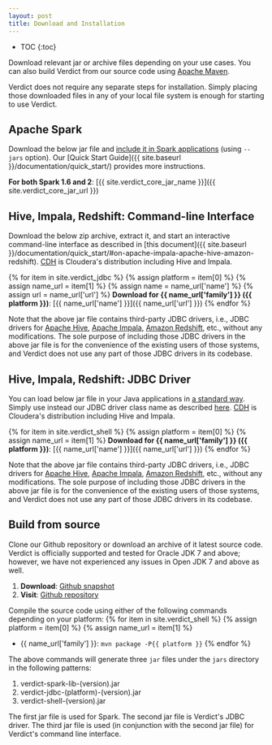 ```yaml
---
layout: post
title: Download and Installation
---
```


* TOC
{:toc}

Download relevant jar or archive files depending on your use cases. You can also build Verdict from our source code using [Apache Maven](https://maven.apache.org/).

Verdict does not require any separate steps for installation. Simply placing those downloaded files in any of your local file system is enough for starting to use Verdict.


## Apache Spark

Download the below jar file and [include it in Spark applications](https://spark.apache.org/docs/latest/submitting-applications.html#advanced-dependency-management) (using `--jars` option). Our [Quick Start Guide]({{ site.baseurl }}/documentation/quick_start/) provides more instructions.

**For both Spark 1.6 and 2**: [{{ site.verdict_core_jar_name }}]({{ site.verdict_core_jar_url }})


## Hive, Impala, Redshift: Command-line Interface

Download the below zip archive, extract it, and start an interactive command-line interface as described in [this document]({{ site.baseurl }}/documentation/quick_start/#on-apache-impala-apache-hive-amazon-redshift). [CDH](https://www.cloudera.com/products/open-source/apache-hadoop/key-cdh-components.html) is Cloudera's distribution including Hive and Impala.

{% for item in site.verdict_jdbc %}
    {% assign platform = item[0] %}
    {% assign name_url = item[1] %}
    {% assign name = name_url['name'] %}
    {% assign url = name_url['url'] %}
**Download for {{ name_url['family'] }} ({{ platform }})**: [{{ name_url['name'] }}]({{ name_url['url'] }})
{% endfor %}

<!-- **Download for %**: [{{ site.verdict_command_line_zip_name }}]({{ site.verdict_command_line_zip_url }}) -->

Note that the above jar file contains third-party JDBC drivers, i.e., JDBC drivers for [Apache Hive](https://www.cloudera.com/downloads/connectors/hive/jdbc/2-5-4.html), [Apache Impala](https://www.cloudera.com/downloads/connectors/impala/jdbc/2-5-41.html), [Amazon Redshift](http://docs.aws.amazon.com/redshift/latest/mgmt/configure-jdbc-connection.html#download-jdbc-driver), etc., without any modifications. The sole purpose of including those JDBC drivers in the above jar file is for the convenience of the existing users of those systems, and Verdict does not use any part of those JDBC drivers in its codebase.


## Hive, Impala, Redshift: JDBC Driver

You can load below jar file in your Java applications in [a standard way](https://www.tutorialspoint.com/jdbc/jdbc-sample-code.htm). Simply use instead our JDBC driver class name as described [here](http://verdict-doc.readthedocs.io/en/latest/using.html#jdbc-in-java-python-applications). [CDH](https://www.cloudera.com/products/open-source/apache-hadoop/key-cdh-components.html) is Cloudera's distribution including Hive and Impala.

{% for item in site.verdict_shell %}
    {% assign platform = item[0] %}
    {% assign name_url = item[1] %}
**Download for {{ name_url['family'] }} ({{ platform }})**: [{{ name_url['name'] }}]({{ name_url['url'] }})
{% endfor %}

Note that the above jar file contains third-party JDBC drivers, i.e., JDBC drivers for [Apache Hive](https://www.cloudera.com/downloads/connectors/hive/jdbc/2-5-4.html), [Apache Impala](https://www.cloudera.com/downloads/connectors/impala/jdbc/2-5-41.html), [Amazon Redshift](http://docs.aws.amazon.com/redshift/latest/mgmt/configure-jdbc-connection.html#download-jdbc-driver), etc., without any modifications. The sole purpose of including those JDBC drivers in the above jar file is for the convenience of the existing users of those systems, and Verdict does not use any part of those JDBC drivers in its codebase.

## Build from source

Clone our Github repository or download an archive of it latest source code. Verdict is officially supported and tested for Oracle JDK 7 and above; however, we have not experienced any issues in Open JDK 7 and above as well. 

1. **Download**: [Github snapshot](https://github.com/mozafari/verdict/archive/master.zip)
1. **Visit**: [Github repository](https://github.com/mozafari/verdict)

Compile the source code using either of the following commands depending on your platform:
{% for item in site.verdict_shell %}
    {% assign platform = item[0] %}
    {% assign name_url = item[1] %}
- {{ name_url['family'] }}: `mvn package -P{{ platform }}`
{% endfor %}

The above commands will generate three `jar` files under the `jars` directory in the following patterns:
1. verdict-spark-lib-(version).jar
1. verdict-jdbc-(platform)-(version).jar
1. verdict-shell-(version).jar

The first jar file is used for Spark. The second jar file is Verdict's JDBC driver. The third jar file is used (in conjunction with the second jar file) for Verdict's command line interface.

